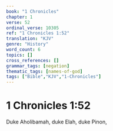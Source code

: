 ```yaml
---
book: "1 Chronicles"
chapter: 1
verse: 52
ordinal_verse: 10305
ref: "1 Chronicles 1:52"
translation: "KJV"
genre: "History"
word_count: 6
topics: []
cross_references: []
grammar_tags: [negation]
thematic_tags: [names-of-god]
tags: ["Bible","KJV","1-Chronicles"]
---
```


# 1 Chronicles 1:52

Duke Aholibamah, duke Elah, duke Pinon,
